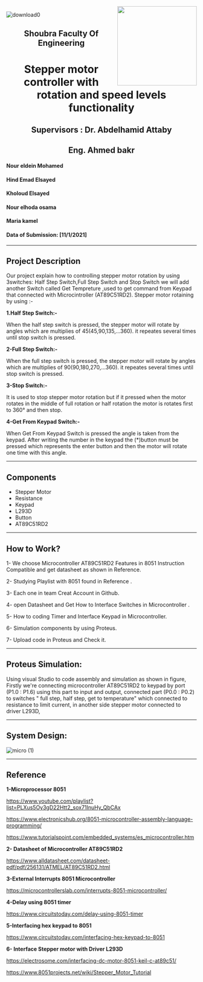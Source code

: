 <img align="right" height="210" src="https://user-images.githubusercontent.com/76975105/103967327-9bcd8580-5116-11eb-875d-a8a945ed88e3.png">


![download0](https://user-images.githubusercontent.com/76975105/103968026-07fcb900-5118-11eb-8df9-f64c869088d8.jpg)
 
 <h2 align="center">Shoubra Faculty Of Engineering </h2> 
  
 <h1 align="center">  Stepper motor controller with rotation and speed levels functionality </h1>
  
 <h2 align="center"> Supervisors : Dr. Abdelhamid Attaby </h2>
 <h2 align="center">Eng. Ahmed bakr</h2>
 
#### Nour eldein Mohamed

 #### Hind Emad Elsayed

#### Kholoud Elsayed

#### Nour elhoda osama

#### Maria kamel  

#### Data of Submission: [11/1/2021]
---
## Project Description
Our project explain how to controlling stepper motor rotation by using 3switches: Half Step Switch,Full Step Switch and Stop Switch
we will add another Switch called Get Tempreture ,used to get command from Keypad that connected with Microcintroller (AT89C51RD2).
Stepper motor rotaining by using :-

**1.Half Step Switch:-**

When the half step switch is pressed, the stepper motor will rotate by angles which are multiplies of 45(45,90,135,...360).
it repeates several times until stop switch is pressed.

**2-Full Step Switch:-**

When the full step switch is pressed, the stepper motor will rotate by angles which are multiplies of 90(90,180,270,...360).
it repeates several times until stop switch is pressed.

**3-Stop Switch:-**

It is used to stop stepper motor rotation but if it pressed when the motor rotates in the middle of full rotation or half rotation the motor is rotates first to 360° and then stop.

**4-Get From Keypad Switch:-**

When Get From Keypad Switch is pressed the angle is taken from the keypad. After writing the number in the keypad the (*)button must be pressed which represents the enter button and then the motor will rotate one time with this angle.

---

 ## Components
- Stepper Motor
- Resistance
- Keypad
- L293D
- Button
- AT89C51RD2
---


## How to Work?
1- We choose Microcontroller AT89C51RD2 Features in 8051 Instruction Compatible and get datasheet as shown in Reference.

2- Studying Playlist with 8051 found in Reference .

3- Each one in team Creat Account in Github.

4- open Datasheet and Get How to Interface Switches in Microcontroller .

5- How to coding Timer and Interface Keypad in Microcontroller.

6- Simulation components by using Proteus.

7- Upload code in Proteus and Check it.

---

## Proteus Simulation:
Using visual Studio to code assembly and simulation as shown in figure, 
Firstly we're connecting microcontroller AT89C51RD2 to keypad by port (P1.0 : P1.6) using this part to input and output,
connected part (P0.0 : P0.2) to switches " full step, half step, get to temperature" which connected to resistance to limit current,
in another side stepper motor connected to driver L293D,

---

## System Design:

![micro (1)](https://user-images.githubusercontent.com/76975105/103894599-042f4f00-50a4-11eb-86f1-e77cd3511361.png)

---
## Reference

**1-Microprocessor 8051**

https://www.youtube.com/playlist?list=PLXus5Oy3gD22Htt2_sox71InuHy_QbCAx

https://www.electronicshub.org/8051-microcontroller-assembly-language-programming/

https://www.tutorialspoint.com/embedded_systems/es_microcontroller.htm

**2- Datasheet of Microcontroller AT89C51RD2**

https://www.alldatasheet.com/datasheet-pdf/pdf/256131/ATMEL/AT89C51RD2.html

**3-External Interrupts 8051 Microcontroller**

https://microcontrollerslab.com/interrupts-8051-microcontroller/

**4-Delay using 8051 timer**

https://www.circuitstoday.com/delay-using-8051-timer

**5-Interfacing hex keypad to 8051**

https://www.circuitstoday.com/interfacing-hex-keypad-to-8051

**6- Interface Stepper motor with Driver L293D**

https://electrosome.com/interfacing-dc-motor-8051-keil-c-at89c51/

https://www.8051projects.net/wiki/Stepper_Motor_Tutorial





